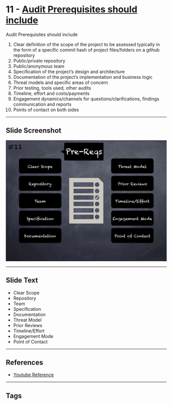 
# 11 - [Audit Prerequisites should include](./Audit%20Prerequisites%20should%20include.md)

Audit Prerequisites should include
1. Clear definition of the scope of the project to be assessed typically in the form of a specific commit hash of project files/folders on a github repository
2. Public/private repository
3. Public/anonymous team
4. Specification of the project’s design and architecture
5. Documentation of the project’s implementation and business logic
6. Threat models and specific areas of concern
7. Prior testing, tools used, other audits
8. Timeline, effort and costs/payments
9. Engagement dynamics/channels for questions/clarifications, findings communication and reports
10. Points of contact on both sides
___
## Slide Screenshot
![011.jpg](../../images/6.%20Audit%20Techniques%20and%20Tools%20101/011.jpg)
___
## Slide Text
- Clear Scope
- Repository
- Team
- Specification
- Documentation
- Threat Model
- Prior Reviews
- Timeline/Effort
- Engagement Mode
- Point of Contact
___
## References
- [Youtube Reference](https://youtu.be/M0C7z3TE5Go?t=713)
___
## Tags
